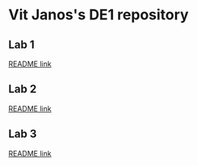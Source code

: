 # Vit Janos's DE1 repository

## Lab 1

[README link](https://github.com/vitoo420/Digital-electronics-1/blob/main/Labs/01-gates/README.md)

## Lab 2

[README link](https://github.com/vitoo420/Digital-electronics-1/blob/main/Labs/02-logic/README.md)

## Lab 3

[README link](https://github.com/vitoo420/Digital-electronics-1/blob/main/Labs/03-vivado/README.md)